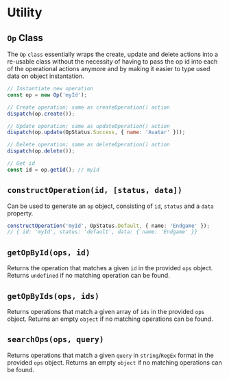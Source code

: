 # Utility

## `Op` Class

The `Op` `class` essentially wraps the create, update and delete actions into a re-usable class without the necessity of having to pass the op id into each of the operational actions anymore and by making it easier to type used data on object instantation.

```js
// Instantiate new operation
const op = new Op('myId');

// Create operation; same as createOperation() action
dispatch(op.create());

// Update operation; same as updateOperation() action
dispatch(op.update(OpStatus.Success, { name: 'Avatar' }));

// Delete operation; same as deleteOperation() action
dispatch(op.delete());

// Get id
const id = op.getId(); // myId
```

## `constructOperation(id, [status, data])`

Can be used to generate an `op` object, consisting of `id`, `status` and a `data` property.

```ts
constructOperation('myId', OpStatus.Default, { name: 'Endgame' });
// { id: 'myId', status: 'default', data: { name: 'Endgame' }}
```

## `getOpById(ops, id)`

Returns the operation that matches a given `id` in the provided `ops` object.
Returns `undefined` if no matching operation can be found.

## `getOpByIds(ops, ids)`

Returns operations that match a given array of `ids` in the provided `ops` object. Returns an empty `object` if no matching operations can be found.

## `searchOps(ops, query)`

Returns operations that match a given `query` in `string`/`RegEx` format in the provided `ops` object. Returns an empty `object` if no matching operations can be found.
